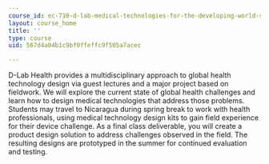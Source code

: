 ```yaml
---
course_id: ec-710-d-lab-medical-technologies-for-the-developing-world-spring-2010
layout: course_home
title: ''
type: course
uid: 567d4a04b1c9bf0ffeffc9f505a7acec

---
```

D-Lab Health provides a multidisciplinary approach to global health technology design via guest lectures and a major project based on fieldwork. We will explore the current state of global health challenges and learn how to design medical technologies that address those problems. Students may travel to Nicaragua during spring break to work with health professionals, using medical technology design kits to gain field experience for their device challenge. As a final class deliverable, you will create a product design solution to address challenges observed in the field. The resulting designs are prototyped in the summer for continued evaluation and testing.
